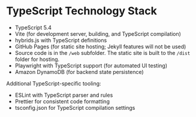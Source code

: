 # TypeScript Technology Stack

* TypeScript 5.4
* Vite (for development server, building, and TypeScript compilation)
* hybrids.js with TypeScript definitions
* GitHub Pages (for static site hosting; Jekyll features will not be used)
* Source code is in the `/web` subfolder. The static site is built to the `/dist` folder for hosting.
* Playwright with TypeScript support (for automated UI testing)
* Amazon DynamoDB (for backend state persistence)

Additional TypeScript-specific tooling:

* ESLint with TypeScript parser and rules
* Prettier for consistent code formatting
* tsconfig.json for TypeScript compilation settings